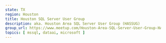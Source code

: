 ```yaml
---
state: TX
region: Houston
title: Houston SQL Server User Group
description: aka. Houston Area SQL Server User Group (HASSUG)
group_url: https://www.meetup.com/Houston-Area-SQL-Server-User-Group-HASSUG/
topics: [ mssql, dataai, microsoft ]
---
```

